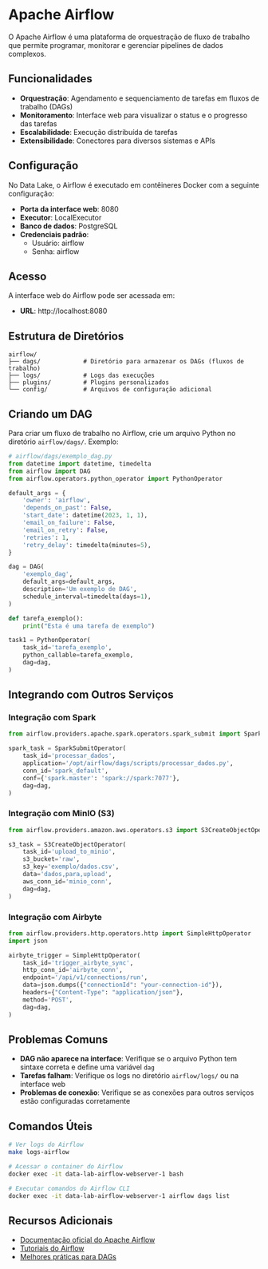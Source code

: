 # Apache Airflow

O Apache Airflow é uma plataforma de orquestração de fluxo de trabalho que permite programar, monitorar e gerenciar pipelines de dados complexos.

## Funcionalidades

- **Orquestração**: Agendamento e sequenciamento de tarefas em fluxos de trabalho (DAGs)
- **Monitoramento**: Interface web para visualizar o status e o progresso das tarefas
- **Escalabilidade**: Execução distribuída de tarefas
- **Extensibilidade**: Conectores para diversos sistemas e APIs

## Configuração

No Data Lake, o Airflow é executado em contêineres Docker com a seguinte configuração:

- **Porta da interface web**: 8080
- **Executor**: LocalExecutor
- **Banco de dados**: PostgreSQL
- **Credenciais padrão**: 
  - Usuário: airflow
  - Senha: airflow

## Acesso

A interface web do Airflow pode ser acessada em:

- **URL**: http://localhost:8080

## Estrutura de Diretórios

```
airflow/
├── dags/            # Diretório para armazenar os DAGs (fluxos de trabalho)
├── logs/            # Logs das execuções
├── plugins/         # Plugins personalizados
└── config/          # Arquivos de configuração adicional
```

## Criando um DAG

Para criar um fluxo de trabalho no Airflow, crie um arquivo Python no diretório `airflow/dags/`. Exemplo:

```python
# airflow/dags/exemplo_dag.py
from datetime import datetime, timedelta
from airflow import DAG
from airflow.operators.python_operator import PythonOperator

default_args = {
    'owner': 'airflow',
    'depends_on_past': False,
    'start_date': datetime(2023, 1, 1),
    'email_on_failure': False,
    'email_on_retry': False,
    'retries': 1,
    'retry_delay': timedelta(minutes=5),
}

dag = DAG(
    'exemplo_dag',
    default_args=default_args,
    description='Um exemplo de DAG',
    schedule_interval=timedelta(days=1),
)

def tarefa_exemplo():
    print("Esta é uma tarefa de exemplo")

task1 = PythonOperator(
    task_id='tarefa_exemplo',
    python_callable=tarefa_exemplo,
    dag=dag,
)
```

## Integrando com Outros Serviços

### Integração com Spark

```python
from airflow.providers.apache.spark.operators.spark_submit import SparkSubmitOperator

spark_task = SparkSubmitOperator(
    task_id='processar_dados',
    application='/opt/airflow/dags/scripts/processar_dados.py',
    conn_id='spark_default',
    conf={'spark.master': 'spark://spark:7077'},
    dag=dag,
)
```

### Integração com MinIO (S3)

```python
from airflow.providers.amazon.aws.operators.s3 import S3CreateObjectOperator

s3_task = S3CreateObjectOperator(
    task_id='upload_to_minio',
    s3_bucket='raw',
    s3_key='exemplo/dados.csv',
    data='dados,para,upload',
    aws_conn_id='minio_conn',
    dag=dag,
)
```

### Integração com Airbyte

```python
from airflow.providers.http.operators.http import SimpleHttpOperator
import json

airbyte_trigger = SimpleHttpOperator(
    task_id='trigger_airbyte_sync',
    http_conn_id='airbyte_conn',
    endpoint='/api/v1/connections/run',
    data=json.dumps({"connectionId": "your-connection-id"}),
    headers={"Content-Type": "application/json"},
    method='POST',
    dag=dag,
)
```

## Problemas Comuns

- **DAG não aparece na interface**: Verifique se o arquivo Python tem sintaxe correta e define uma variável `dag`
- **Tarefas falham**: Verifique os logs no diretório `airflow/logs/` ou na interface web
- **Problemas de conexão**: Verifique se as conexões para outros serviços estão configuradas corretamente

## Comandos Úteis

```bash
# Ver logs do Airflow
make logs-airflow

# Acessar o container do Airflow
docker exec -it data-lab-airflow-webserver-1 bash

# Executar comandos do Airflow CLI
docker exec -it data-lab-airflow-webserver-1 airflow dags list
```

## Recursos Adicionais

- [Documentação oficial do Apache Airflow](https://airflow.apache.org/docs/)
- [Tutoriais do Airflow](https://airflow.apache.org/docs/apache-airflow/stable/tutorial.html)
- [Melhores práticas para DAGs](https://airflow.apache.org/docs/apache-airflow/stable/best-practices.html) 